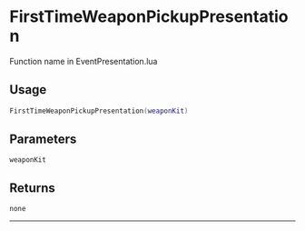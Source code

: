 # FirstTimeWeaponPickupPresentation
Function name in EventPresentation.lua
## Usage
```lua
FirstTimeWeaponPickupPresentation(weaponKit)
```
## Parameters
`weaponKit`
## Returns
`none`

---